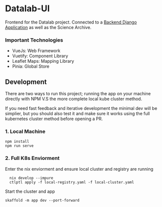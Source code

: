 # Datalab-UI

Frontend for the Datalab project. Connected to a [Backend Django Application](https://github.com/LCOGT/ptr_datalab) as well as the Science Archive.
### Important Technologies
- VueJs: Web Framework
- Vuetify: Component Library
- Leaflet Maps: Mapping Library
- Pinia: Global Store

## Development

There are two ways to run this project; running the app on your machine directly with NPM V.S the more complete local kube cluster method. 

If you need fast feedback and iterative development the minimal dev will be simplier,
but you should also test it and make sure it works using the full kubernetes cluster method before opening a PR.

### 1. Local Machine
```
npm install
npm run serve
```

### 2. Full K8s Enviorment
Enter the nix enviorment and ensure local cluster and registry are running
```
  nix develop --impure
  ctlptl apply -f local-registry.yaml -f local-cluster.yaml
```
Start the cluster and app
```
skaffold -m app dev --port-forward
```
